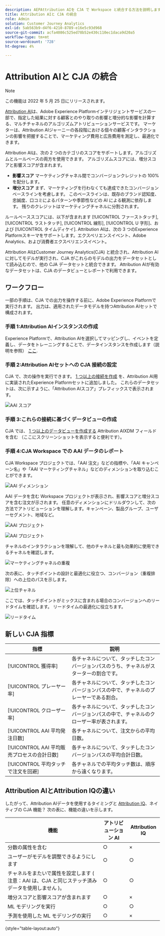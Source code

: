 ```yaml
---
description: AEPAttribution AIを CJA で Workspace と統合する方法を説明します。
title: Attribution AIと CJA の統合
role: Admin
solution: Customer Journey Analytics
exl-id: 5ab563b9-d4f6-4210-8789-e16e5c93d968
source-git-commit: acfa4086c525ed78b52e430c110ec1daca9d20a5
workflow-type: tm+mt
source-wordcount: '728'
ht-degree: 4%

---
```


# Attribution AIと CJA の統合

>[!NOTE]
>
>この機能は 2022 年 5 月 25 日にリリースされます。

[Attribution AI](https://experienceleague.adobe.com/docs/experience-platform/intelligent-services/attribution-ai/overview.html?lang=en)は、Adobe Experience Platformインテリジェントサービスの一部で、指定した結果に対する顧客とのやり取りの影響と増分的な影響を計算する、マルチチャネルのアルゴリズムアトリビューションサービスです。 マーケターは、Attribution AIジャーニーの各段階における個々の顧客インタラクションの影響を把握することで、マーケティング費用と広告費用を測定し、最適化できます。

Attribution AIは、次の 2 つのカテゴリのスコアをサポートします。アルゴリズムとルールベースの両方を使用できます。 アルゴリズムスコアには、増分スコアと影響スコアが含まれます。

* **影響スコア** マーケティングチャネル間でコンバージョンクレジットの 100%を配分します。
* **増分スコア** まず、マーケティングを行わなくても達成できたコンバージョンベースラインを考慮します。 このベースラインは、既存のブランド認知度、忠誠度、口コミによるパターンや季節性などの AI による観測に依存します。 残りのクレジットはマーケティングチャネルに分割されます。

ルールベーススコアには、以下が含まれます [!UICONTROL ファーストタッチ], [!UICONTROL ラストタッチ], [!UICONTROL 線形], [!UICONTROL U 字形]、および [!UICONTROL タイムディケイ]. Attribution AIは、次の 3 つのExperience Platformスキーマをサポートします。エクスペリエンスイベント、Adobe Analytics、および消費者エクスペリエンスイベント。

Attribution AIはCustomer Journey Analytics(CJA) と統合され、Attribution AIに対してモデルが実行され、CJA がこれらのモデルの出力をデータセットとして読み込むので、他の CJA データセットと統合できます。 Attribution AIが有効なデータセットは、CJA のデータビューとレポートで利用できます。

## ワークフロー

一部の手順は、CJA での出力を操作する前に、Adobe Experience Platformで実行されます。 出力は、適用されたデータモデルを持つAttribution AIセットで構成されます。

### 手順 1:Attribution AIインスタンスの作成

Experience Platformで、Attribution AIを選択してマッピングし、イベントを定義し、データをトレーニングすることで、データインスタンスを作成します（説明を参照） [ここ](https://experienceleague.adobe.com/docs/experience-platform/intelligent-services/attribution-ai/user-guide.html).

### 手順 2:Attribution AIセットへの CJA 接続の設定

CJA で、次の操作を実行できます。 [1 つ以上の接続を作成](/help/connections/create-connection.md) を、Attribution AI用に実装されたExperience Platformセットに追加しました。 これらのデータセットは、次に示すように、「Attribution AIスコア」プレフィックスで表示されます。

![AAI スコア](assets/aai-scores.png)

### 手順 3:これらの接続に基づくデータビューの作成

CJA では、 [1 つ以上のデータビューを作成する](/help/data-views/create-dataview.md) Attribution AIXDM フィールドを含む （ここにスクリーンショットを表示すると便利です）。

### 手順 4:CJA Workspace での AAI データのレポート

CJA Workspace プロジェクトでは、「AAI 注文」などの指標や、「AAI キャンペーン名」や「AAI マーケティングチャネル」などのディメンションを取り込むことができます。

![AAI ディメンション](assets/aai-dims.png)

AAI データを含む Workspace プロジェクトが表示され、影響スコアと増分スコアを含む注文が示されます。 任意のディメンションにドリルダウンして、次の方法でアトリビューションを理解します。キャンペーン、製品グループ、ユーザーセグメント、地域など。

![AAI プロジェクト](assets/aai-project.png)

![AAI プロジェクト](assets/aai-project2.png)

チャネルのインタラクションを理解して、他のチャネルと最も効果的に使用できるチャネルを確認します。

![マーケティングチャネルの重複](assets/mc-overlap.png)

次の表に、タッチポイントの設計と最適化に役立つ、コンバージョン（重複排除）への上位のパスを示します。

![上位チャネル](assets/top-channels.png)

ここでは、タッチポイントがミックスに含まれる場合のコンバージョンへのリードタイムを確認します。 リードタイムの最適化に役立ちます。

![リードタイム](assets/lead-time.png)

## 新しい CJA 指標

| 指標 | 説明 |
| --- | --- |
| [!UICONTROL 獲得率] | 各チャネルについて、タッチしたコンバージョンパスのうち、チャネルがスターターの割合です。 |
| [!UICONTROL プレーヤー率] | 各チャネルについて、タッチしたコンバージョンパスの中で、チャネルのプレーヤーである割合。 |
| [!UICONTROL クローザー率] | 各チャネルについて、タッチしたコンバージョンパスの中で、チャネルのクローザー率が表されます。 |
| [!UICONTROL AAI 平均発注日数] | 各チャネルについて、注文からの平均日数。 |
| [!UICONTROL AAI 平均販売プロセスの合計日数] | 各チャネルについて、タッチしたコンバージョンパスの平均合計日数。 |
| [!UICONTROL 平均タッチで注文を回避] | 各チャネルでの平均タッチ数は、順序から遠くなります。 |

## Attribution AIとAttribution IQの違い

したがって、Attribution AIデータを使用するタイミングと [Attribution IQ](/help/analysis-workspace/attribution/overview.md)、ネイティブの CJA 機能？ 次の表に、機能の違いを示します。

| 機能 | アトリビューション AI | Attribution IQ |
| --- | --- | --- |
| 分数の属性を含む | ○ | × |
| ユーザーがモデルを調整できるようにします | ○ | ○ |
| チャネルをまたいで属性を設定します ( 注意：AAI は、CJA と同じステッチ済みデータを使用しません )。 | ○ | ○ |
| 増分スコアと影響スコアが含まれます | ○ | × |
| ML モデリングを実行 | ○ | ○ |
| 予測を使用した ML モデリングの実行 | ○ | × |

{style=&quot;table-layout:auto&quot;}
